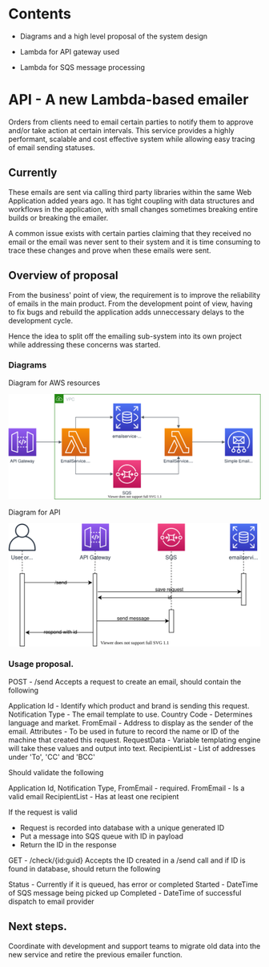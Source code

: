 # Contents
- Diagrams and a high level proposal of the system design

- Lambda for API gateway used

- Lambda for SQS message processing

# API - A new Lambda-based emailer
Orders from clients need to email certain parties to notify them to approve and/or take action at certain intervals. This service provides a highly performant, scalable and cost effective system while allowing easy tracing of email sending statuses.

## Currently

These emails are sent via calling third party libraries within the same Web Application added years ago. It has tight coupling with data structures and workflows in the application, with small changes sometimes breaking entire builds or breaking the emailer.

A common issue exists with certain parties claiming that they received no email or the email was never sent to their system and it is time consuming to trace these changes and prove when these emails were sent.

## Overview of proposal
From the business' point of view, the requirement is to improve the reliability of emails in the main product. From the development point of view, having to fix bugs and rebuild the application adds unneccessary delays to the development cycle.

Hence the idea to split off the emailing sub-system into its own project while addressing these concerns was started.

### Diagrams
Diagram for AWS resources

![AWS resources](https://github.com/FadeDragon/Resume2020/blob/master/Email%20Service%20-%20API/EmailService%20-%20Architecture%20Diagram.svg)

Diagram for API

![API](https://github.com/FadeDragon/Resume2020/blob/master/Email%20Service%20-%20API/EmailService%20-%20API%20Diagram.svg)

### Usage proposal.

POST - /send
Accepts a request to create an email, should contain the following

Application Id - Identify which product and brand is sending this request.
Notification Type - The email template to use.
Country Code - Determines language and market.
FromEmail - Address to display as the sender of the email.
Attributes - To be used in future to record the name or ID of the machine that created this request.
RequestData - Variable templating engine will take these values and output into text.
RecipientList - List of addresses under 'To', 'CC' and 'BCC'

Should validate the following

Application Id, Notification Type, FromEmail - required.
FromEmail - Is a valid email
RecipientList - Has at least one recipient

If the request is valid
- Request is recorded into database with a unique generated ID
- Put a message into SQS queue with ID in payload
- Return the ID in the response

GET - /check/{id:guid}
Accepts the ID created in a /send call and if ID is found in database, should return the following

Status - Currently if it is queued, has error or completed
Started - DateTime of SQS message being picked up
Completed - DateTime of successful dispatch to email provider

## Next steps.

Coordinate with development and support teams to migrate old data into the new service and retire the previous emailer function.


